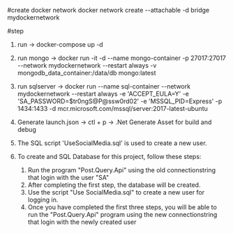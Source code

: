 #create docker network
docker network create --attachable -d bridge mydockernetwork

#step

1. run -> docker-compose up -d
2. run mongo -> docker run -it -d --name mongo-container -p 27017:27017 --network mydockernetwork --restart always -v mongodb_data_container:/data/db mongo:latest
3. run sqlserver -> docker run --name sql-container --network mydockernetwork --restart always -e 'ACCEPT_EULA=Y' -e 'SA_PASSWORD=$tr0ngS@P@ssw0rd02' -e 'MSSQL_PID=Express' -p 1434:1433 -d mcr.microsoft.com/mssql/server:2017-latest-ubuntu

4. Generate launch.json -> ctl + p -> .Net Generate Asset for build and debug

5. The SQL script 'UseSocialMedia.sql' is used to create a new user.
6. To create and SQL Database for this project, follow these steps:
   1. Run the program "Post.Query.Api" using the old connectionstring that login with the user "SA"
   2. After completing the first step, the database will be created.
   3. Use the script "Use SocialMedia.sql" to create a new user for logging in.
   4. Once you have completed the first three steps, you will be able to run the "Post.Query.Api" program using the new connectionstring that login with the newly created user
